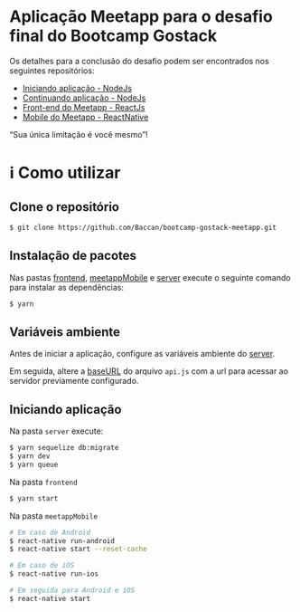 # Aplicação Meetapp para o desafio final do Bootcamp Gostack

Os detalhes para a conclusão do desafio podem ser encontrados nos seguintes repositórios: 

- [Iniciando aplicação - NodeJs](https://github.com/Rocketseat/bootcamp-gostack-desafio-02/blob/master/README.md#desafio-02-iniciando-aplica%C3%A7%C3%A3o)
- [Continuando aplicação - NodeJs](https://github.com/Rocketseat/bootcamp-gostack-desafio-03/blob/master/README.md#desafio-03-continuando-aplica%C3%A7%C3%A3o)
- [Front-end do Meetapp - ReactJs](https://github.com/Rocketseat/bootcamp-gostack-desafio-09#desafio-09-front-end-do-meetapp)
- [Mobile do Meetapp - ReactNative](https://github.com/Rocketseat/bootcamp-gostack-desafio-10#desafio-10-mobile-do-meetapp)

“Sua única limitação é você mesmo”!

# :information_source: Como utilizar

## Clone o repositório

```bash
$ git clone https://github.com/Baccan/bootcamp-gostack-meetapp.git
```

## Instalação de pacotes

Nas pastas [frontend](https://github.com/Baccan/bootcamp-gostack-meetapp/tree/master/frontend), 
[meetappMobile](https://github.com/Baccan/bootcamp-gostack-meetapp/tree/master/meetappMobile) e
[server](https://github.com/Baccan/bootcamp-gostack-meetapp/tree/master/server) execute o seguinte comando para instalar as dependências:

```bash
$ yarn
```

## Variáveis ambiente

Antes de iniciar a aplicação, configure as variáveis ambiente do [server](https://github.com/Baccan/bootcamp-gostack-meetapp/blob/master/server/.env.example).

Em seguida, altere a [baseURL](https://github.com/Baccan/bootcamp-gostack-meetapp/blob/master/meetappMobile/src/services/api.js) do arquivo `api.js` com a url para acessar ao servidor previamente configurado.

## Iniciando aplicação

Na pasta `server` execute:

```bash
$ yarn sequelize db:migrate
$ yarn dev
$ yarn queue
```

Na pasta `frontend`

```bash
$ yarn start
```

Na pasta `meetappMobile`

```bash
# Em caso de Android
$ react-native run-android
$ react-native start --reset-cache

# Em caso de iOS
$ react-native run-ios

# Em seguida para Android e iOS
$ react-native start
```
